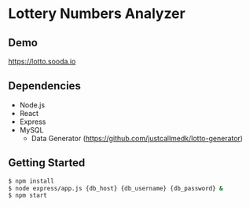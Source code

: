 # Lottery Numbers Analyzer

## Demo
https://lotto.sooda.io

## Dependencies
- Node.js
- React
- Express
- MySQL
   - Data Generator (https://github.com/justcallmedk/lotto-generator)

## Getting Started
```bash
$ npm install
$ node express/app.js {db_host} {db_username} {db_password} &
$ npm start
```
